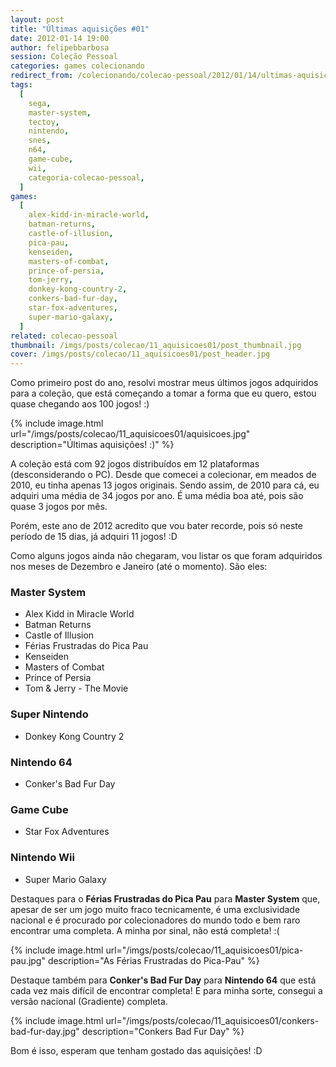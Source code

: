 ```yaml
---
layout: post
title: "Últimas aquisições #01"
date: 2012-01-14 19:00
author: felipebbarbosa
session: Coleção Pessoal
categories: games colecionando
redirect_from: /colecionando/colecao-pessoal/2012/01/14/ultimas-aquisicoes-01.html
tags:
  [
    sega,
    master-system,
    tectoy,
    nintendo,
    snes,
    n64,
    game-cube,
    wii,
    categoria-colecao-pessoal,
  ]
games:
  [
    alex-kidd-in-miracle-world,
    batman-returns,
    castle-of-illusion,
    pica-pau,
    kenseiden,
    masters-of-combat,
    prince-of-persia,
    tom-jerry,
    donkey-kong-country-2,
    conkers-bad-fur-day,
    star-fox-adventures,
    super-mario-galaxy,
  ]
related: colecao-pessoal
thumbnail: /imgs/posts/colecao/11_aquisicoes01/post_thumbnail.jpg
cover: /imgs/posts/colecao/11_aquisicoes01/post_header.jpg
---
```


Como primeiro post do ano, resolvi mostrar meus últimos jogos adquiridos para a coleção, que está começando a tomar a forma que eu quero, estou quase chegando aos 100 jogos! :)

<!--more-->

{% include image.html
  url="/imgs/posts/colecao/11_aquisicoes01/aquisicoes.jpg"
  description="Últimas aquisições! :)" %}

A coleção está com 92 jogos distribuídos em 12 plataformas (desconsiderando o PC). Desde que comecei a colecionar, em meados de 2010, eu tinha apenas 13 jogos originais. Sendo assim, de 2010 para cá, eu adquiri uma média de 34 jogos por ano. É uma média boa até, pois são quase 3 jogos por mês.

Porém, este ano de 2012 acredito que vou bater recorde, pois só neste período de 15 dias, já adquiri 11 jogos! :D

Como alguns jogos ainda não chegaram, vou listar os que foram adquiridos nos meses de Dezembro e Janeiro (até o momento). São eles:

### Master System

- Alex Kidd in Miracle World
- Batman Returns
- Castle of Illusion
- Férias Frustradas do Pica Pau
- Kenseiden
- Masters of Combat
- Prince of Persia
- Tom & Jerry - The Movie

### Super Nintendo

- Donkey Kong Country 2

### Nintendo 64

- Conker's Bad Fur Day

### Game Cube

- Star Fox Adventures

### Nintendo Wii

- Super Mario Galaxy

Destaques para o **Férias Frustradas do Pica Pau** para **Master System** que, apesar de ser um jogo muito fraco tecnicamente, é uma exclusividade nacional e é procurado por colecionadores do mundo todo e bem raro encontrar uma completa. A minha por sinal, não está completa! :(

{% include image.html
  url="/imgs/posts/colecao/11_aquisicoes01/pica-pau.jpg"
  description="As Férias Frustradas do Pica-Pau" %}

Destaque também para **Conker's Bad Fur Day** para **Nintendo 64** que está cada vez mais difícil de encontrar completa! E para minha sorte, consegui a versão nacional (Gradiente) completa.

{% include image.html
  url="/imgs/posts/colecao/11_aquisicoes01/conkers-bad-fur-day.jpg"
  description="Conkers Bad Fur Day" %}

Bom é isso, esperam que tenham gostado das aquisições! :D
